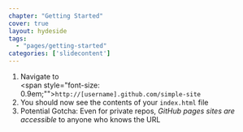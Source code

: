 ```yaml
---
chapter: "Getting Started"
cover: true
layout: hydeside
tags:
  - "pages/getting-started"
categories: ['slidecontent']
---
```


1. Navigate to <br /> <span style="font-size: 0.9em;"">`http://[username].github.com/simple-site`</span>
2. You should now see the contents of your `index.html` file
3. Potential Gotcha: Even for private repos, *GitHub pages sites are accessible* to anyone who knows the URL